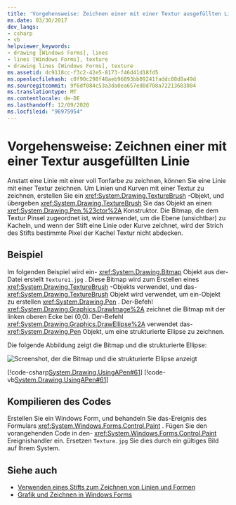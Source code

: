 ```yaml
---
title: 'Vorgehensweise: Zeichnen einer mit einer Textur ausgefüllten Linie'
ms.date: 03/30/2017
dev_langs:
- csharp
- vb
helpviewer_keywords:
- drawing [Windows Forms], lines
- lines [Windows Forms], texture
- drawing lines [Windows Forms], texture
ms.assetid: dc9118cc-f3c2-42e5-8173-f46d41d18fd5
ms.openlocfilehash: c0f90c298f48aeb96893bb09241faddc08d8a49d
ms.sourcegitcommit: 9f6df084c53a3da0ea657ed0d708a72213683084
ms.translationtype: MT
ms.contentlocale: de-DE
ms.lasthandoff: 12/09/2020
ms.locfileid: "96975954"
---
```

# <a name="how-to-draw-a-line-filled-with-a-texture"></a>Vorgehensweise: Zeichnen einer mit einer Textur ausgefüllten Linie
Anstatt eine Linie mit einer voll Tonfarbe zu zeichnen, können Sie eine Linie mit einer Textur zeichnen. Um Linien und Kurven mit einer Textur zu zeichnen, erstellen Sie ein <xref:System.Drawing.TextureBrush> -Objekt, und übergeben <xref:System.Drawing.TextureBrush> Sie das Objekt an einen <xref:System.Drawing.Pen.%23ctor%2A> Konstruktor. Die Bitmap, die dem Textur Pinsel zugeordnet ist, wird verwendet, um die Ebene (unsichtbar) zu Kacheln, und wenn der Stift eine Linie oder Kurve zeichnet, wird der Strich des Stifts bestimmte Pixel der Kachel Textur nicht abdecken.  
  
## <a name="example"></a>Beispiel  
 Im folgenden Beispiel wird ein- <xref:System.Drawing.Bitmap> Objekt aus der-Datei erstellt `Texture1.jpg` . Diese Bitmap wird zum Erstellen eines <xref:System.Drawing.TextureBrush> -Objekts verwendet, und das- <xref:System.Drawing.TextureBrush> Objekt wird verwendet, um ein-Objekt zu erstellen <xref:System.Drawing.Pen> . Der-Befehl <xref:System.Drawing.Graphics.DrawImage%2A> zeichnet die Bitmap mit der linken oberen Ecke bei (0,0). Der-Befehl <xref:System.Drawing.Graphics.DrawEllipse%2A> verwendet das- <xref:System.Drawing.Pen> Objekt, um eine strukturierte Ellipse zu zeichnen.  
  
 Die folgende Abbildung zeigt die Bitmap und die strukturierte Ellipse:  
  
 ![Screenshot, der die Bitmap und die strukturierte Ellipse anzeigt](./media/how-to-draw-a-line-filled-with-a-texture/bitmap-textured-ellipse.png)  
  
 [!code-csharp[System.Drawing.UsingAPen#61](~/samples/snippets/csharp/VS_Snippets_Winforms/System.Drawing.UsingAPen/CS/Class1.cs#61)]
 [!code-vb[System.Drawing.UsingAPen#61](~/samples/snippets/visualbasic/VS_Snippets_Winforms/System.Drawing.UsingAPen/VB/Class1.vb#61)]  
  
## <a name="compiling-the-code"></a>Kompilieren des Codes  
 Erstellen Sie ein Windows Form, und behandeln Sie das-Ereignis des Formulars <xref:System.Windows.Forms.Control.Paint> . Fügen Sie den vorangehenden Code in den- <xref:System.Windows.Forms.Control.Paint> Ereignishandler ein. Ersetzen `Texture.jpg` Sie dies durch ein gültiges Bild auf Ihrem System.  
  
## <a name="see-also"></a>Siehe auch

- [Verwenden eines Stifts zum Zeichnen von Linien und Formen](using-a-pen-to-draw-lines-and-shapes.md)
- [Grafik und Zeichnen in Windows Forms](graphics-and-drawing-in-windows-forms.md)
